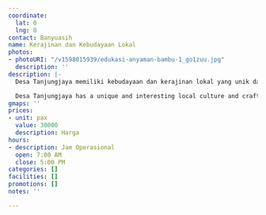 ```yaml
---
coordinate:
  lat: 0
  lng: 0
contact: Banyuasih
name: Kerajinan dan Kebudayaan Lokal
photos:
- photoURI: "/v1598015939/edukasi-anyaman-bambu-1_go1zuu.jpg"
  description: ''
description: |-
  Desa Tanjungjaya memiliki kebudayaan dan kerajinan lokal yang unik dan menarik. Mulai dari batik khas, kerajinan tangan, musik, tarian, serta kuliner tradisional. Para wisatawan dapat memiliki pengalaman yang berkesan dan berharga bersama warga Desa Tanjungjaya dengan mengikuti EduWisata ini.

  Desa Tanjungjaya has a unique and interesting local culture and crafts. Starting from Batik, handicrafts, traditional music, dances, also culinary. The tourists can have a memorable and valuable experience with the locals in Desa Tanjungjaya by joining this EduTourism.
gmaps: ''
prices:
- unit: pax
  value: 30000
  description: Harga
hours:
- description: Jam Operasional
  open: 7:00 AM
  close: 5:00 PM
categories: []
facilities: []
promotions: []
notes: ''

---
```

